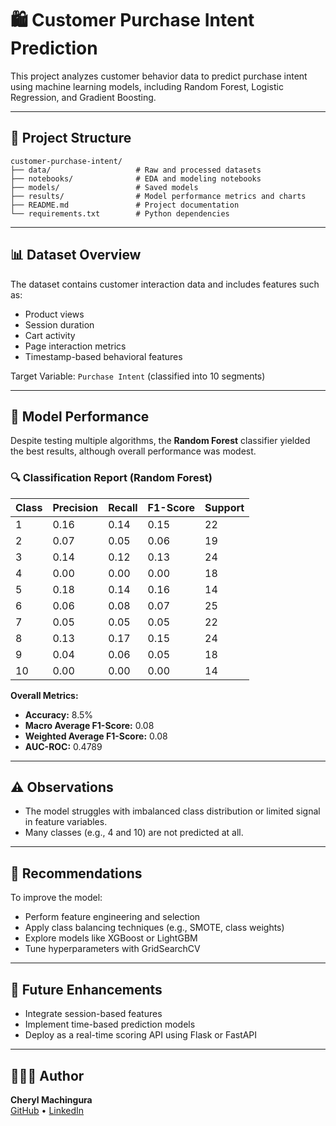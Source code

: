 # 🛍️ Customer Purchase Intent Prediction

This project analyzes customer behavior data to predict purchase intent using machine learning models, including Random Forest, Logistic Regression, and Gradient Boosting.

---

## 📁 Project Structure

```
customer-purchase-intent/
├── data/                   # Raw and processed datasets
├── notebooks/              # EDA and modeling notebooks
├── models/                 # Saved models
├── results/                # Model performance metrics and charts
├── README.md               # Project documentation
└── requirements.txt        # Python dependencies
```

---

## 📊 Dataset Overview

The dataset contains customer interaction data and includes features such as:

- Product views
- Session duration
- Cart activity
- Page interaction metrics
- Timestamp-based behavioral features

Target Variable: `Purchase Intent` (classified into 10 segments)

---

## 🧪 Model Performance

Despite testing multiple algorithms, the **Random Forest** classifier yielded the best results, although overall performance was modest.

### 🔍 Classification Report (Random Forest)

| Class | Precision | Recall | F1-Score | Support |
|-------|-----------|--------|----------|---------|
| 1     | 0.16      | 0.14   | 0.15     | 22      |
| 2     | 0.07      | 0.05   | 0.06     | 19      |
| 3     | 0.14      | 0.12   | 0.13     | 24      |
| 4     | 0.00      | 0.00   | 0.00     | 18      |
| 5     | 0.18      | 0.14   | 0.16     | 14      |
| 6     | 0.06      | 0.08   | 0.07     | 25      |
| 7     | 0.05      | 0.05   | 0.05     | 22      |
| 8     | 0.13      | 0.17   | 0.15     | 24      |
| 9     | 0.04      | 0.06   | 0.05     | 18      |
| 10    | 0.00      | 0.00   | 0.00     | 14      |

**Overall Metrics:**
- **Accuracy:** 8.5%
- **Macro Average F1-Score:** 0.08
- **Weighted Average F1-Score:** 0.08
- **AUC-ROC:** 0.4789

---

## ⚠️ Observations

- The model struggles with imbalanced class distribution or limited signal in feature variables.
- Many classes (e.g., 4 and 10) are not predicted at all.

---

## 🧠 Recommendations

To improve the model:
- Perform feature engineering and selection
- Apply class balancing techniques (e.g., SMOTE, class weights)
- Explore models like XGBoost or LightGBM
- Tune hyperparameters with GridSearchCV

---

## 🚀 Future Enhancements

- Integrate session-based features
- Implement time-based prediction models
- Deploy as a real-time scoring API using Flask or FastAPI

---

## 👩🏽‍💻 Author

**Cheryl Machingura**  
[GitHub](https://github.com/cheryltaf85) • [LinkedIn](https://www.linkedin.com/in/cherylmachingura)

